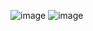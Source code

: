![image](https://github.com/Ayanabha1/6-Companies-30-Days-Challenge/assets/63809278/33b9d2b3-63e6-46ef-bf04-2dda3760ecd5)
![image](https://github.com/Ayanabha1/6-Companies-30-Days-Challenge/assets/63809278/e9b69628-e2a5-4c43-acef-e344b3a5e0a8)
